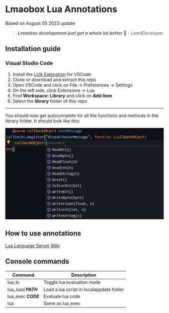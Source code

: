 # Lmaobox Lua Annotations

Based on August 05 2023 update

> ***Lmaobox development just got a whole lot better*** 🧠 - LewdDeveloper

## Installation guide

### Visual Studio Code

1. Install the [LUA Extenstion](https://marketplace.visualstudio.com/items?itemName=sumneko.lua) for VSCode
2. Clone or download and extract this repo
3. Open VSCode and click on File -> Preferences -> Settings
4. On the left side, click Extensions -> Lua
5. Find **Workspace: Library** and click on **Add Item**
6. Select the **library** folder of this repo

---

You should now get autocomplete for all the functions and methods in the library folder.
It should look like this:

![Preview](.github/images/AC_Preview.png)

## How to use annotations

[Lua Language Server Wiki](https://github.com/LuaLS/lua-language-server/wiki)

## Console commands

| Command | Description |
| - | - |
| lua_tc | Toggle lua evaluation mode |
| lua_load ***PATH*** | Load a lua script in localappdata folder |
| lua_exec ***CODE*** | Evaluate lua code |
| lua | Same as lua_exec |

